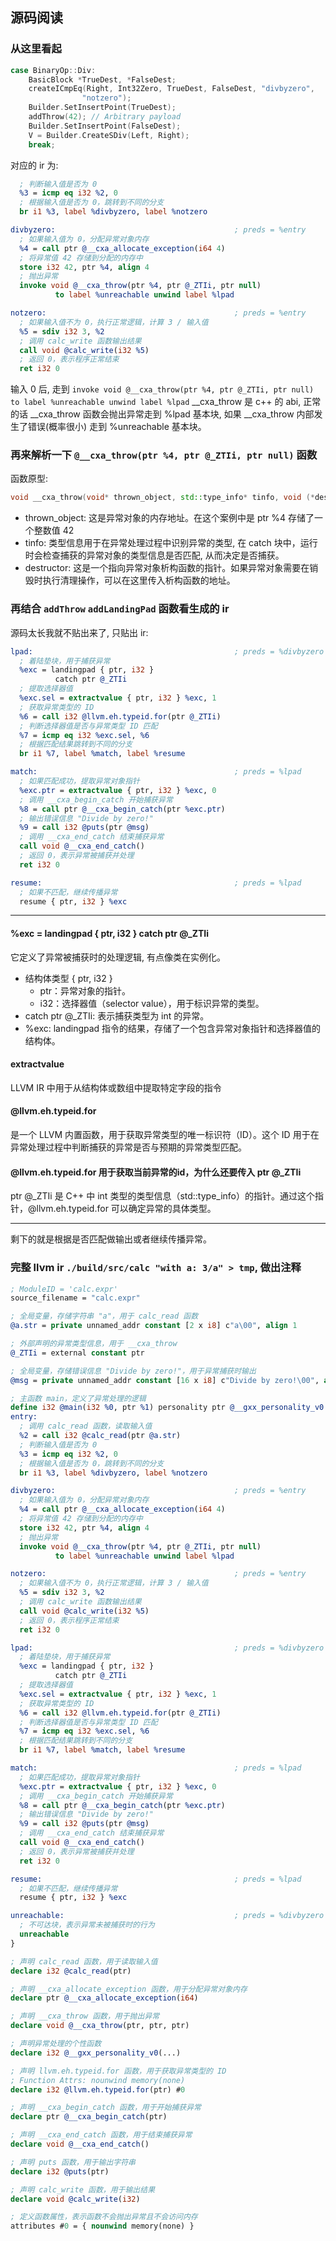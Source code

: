 ## 源码阅读

### 从这里看起
```cpp
case BinaryOp::Div:
    BasicBlock *TrueDest, *FalseDest;
    createICmpEq(Right, Int32Zero, TrueDest, FalseDest, "divbyzero",
                "notzero");
    Builder.SetInsertPoint(TrueDest);
    addThrow(42); // Arbitrary payload
    Builder.SetInsertPoint(FalseDest);
    V = Builder.CreateSDiv(Left, Right);
    break;
```
对应的 ir 为:
```llvm
  ; 判断输入值是否为 0
  %3 = icmp eq i32 %2, 0
  ; 根据输入值是否为 0，跳转到不同的分支
  br i1 %3, label %divbyzero, label %notzero

divbyzero:                                        ; preds = %entry
  ; 如果输入值为 0，分配异常对象内存
  %4 = call ptr @__cxa_allocate_exception(i64 4)
  ; 将异常值 42 存储到分配的内存中
  store i32 42, ptr %4, align 4
  ; 抛出异常
  invoke void @__cxa_throw(ptr %4, ptr @_ZTIi, ptr null)
          to label %unreachable unwind label %lpad

notzero:                                          ; preds = %entry
  ; 如果输入值不为 0，执行正常逻辑，计算 3 / 输入值
  %5 = sdiv i32 3, %2
  ; 调用 calc_write 函数输出结果
  call void @calc_write(i32 %5)
  ; 返回 0，表示程序正常结束
  ret i32 0
```
输入 0 后, 走到 `invoke void @__cxa_throw(ptr %4, ptr @_ZTIi, ptr null) to label %unreachable unwind label %lpad` __cxa_throw 是 c++ 的 abi, 正常的话 __cxa_throw 函数会抛出异常走到 %lpad 基本块, 如果 __cxa_throw 内部发生了错误(概率很小) 走到 %unreachable 基本块。

### 再来解析一下 `@__cxa_throw(ptr %4, ptr @_ZTIi, ptr null)` 函数
函数原型:
```cpp
void __cxa_throw(void* thrown_object, std::type_info* tinfo, void (*destructor)(void*));
```
- thrown_object: 这是异常对象的内存地址。在这个案例中是 ptr %4 存储了一个整数值 42
- tinfo: 类型信息用于在异常处理过程中识别异常的类型, 在 catch 块中，运行时会检查捕获的异常对象的类型信息是否匹配, 从而决定是否捕获。
- destructor: 这是一个指向异常对象析构函数的指针。如果异常对象需要在销毁时执行清理操作，可以在这里传入析构函数的地址。

### 再结合 `addThrow` `addLandingPad` 函数看生成的 ir
源码太长我就不贴出来了, 只贴出 ir:
```llvm
lpad:                                             ; preds = %divbyzero
  ; 着陆垫块，用于捕获异常
  %exc = landingpad { ptr, i32 }
          catch ptr @_ZTIi
  ; 提取选择器值
  %exc.sel = extractvalue { ptr, i32 } %exc, 1
  ; 获取异常类型的 ID
  %6 = call i32 @llvm.eh.typeid.for(ptr @_ZTIi)
  ; 判断选择器值是否与异常类型 ID 匹配
  %7 = icmp eq i32 %exc.sel, %6
  ; 根据匹配结果跳转到不同的分支
  br i1 %7, label %match, label %resume

match:                                            ; preds = %lpad
  ; 如果匹配成功，提取异常对象指针
  %exc.ptr = extractvalue { ptr, i32 } %exc, 0
  ; 调用 __cxa_begin_catch 开始捕获异常
  %8 = call ptr @__cxa_begin_catch(ptr %exc.ptr)
  ; 输出错误信息 "Divide by zero!"
  %9 = call i32 @puts(ptr @msg)
  ; 调用 __cxa_end_catch 结束捕获异常
  call void @__cxa_end_catch()
  ; 返回 0，表示异常被捕获并处理
  ret i32 0

resume:                                           ; preds = %lpad
  ; 如果不匹配，继续传播异常
  resume { ptr, i32 } %exc
```

---
#### %exc = landingpad { ptr, i32 } catch ptr @_ZTIi
它定义了异常被捕获时的处理逻辑, 有点像类在实例化。

- 结构体类型 { ptr, i32 }
  - ptr：异常对象的指针。
  - i32：选择器值（selector value），用于标识异常的类型。
- catch ptr @_ZTIi: 表示捕获类型为 int 的异常。
- %exc: landingpad 指令的结果，存储了一个包含异常对象指针和选择器值的结构体。

#### extractvalue
LLVM IR 中用于从结构体或数组中提取特定字段的指令

#### @llvm.eh.typeid.for
是一个 LLVM 内置函数，用于获取异常类型的唯一标识符（ID）。这个 ID 用于在异常处理过程中判断捕获的异常是否与预期的异常类型匹配。

#### @llvm.eh.typeid.for 用于获取当前异常的id，为什么还要传入 ptr @_ZTIi
ptr @_ZTIi 是 C++ 中 int 类型的类型信息（std::type_info）的指针。通过这个指针，@llvm.eh.typeid.for 可以确定异常的具体类型。

---

剩下的就是根据是否匹配做输出或者继续传播异常。

### 完整 llvm ir `./build/src/calc "with a: 3/a" > tmp`, 做出注释
```llvm
; ModuleID = 'calc.expr'
source_filename = "calc.expr"

; 全局变量，存储字符串 "a"，用于 calc_read 函数
@a.str = private unnamed_addr constant [2 x i8] c"a\00", align 1

; 外部声明的异常类型信息，用于 __cxa_throw
@_ZTIi = external constant ptr

; 全局变量，存储错误信息 "Divide by zero!"，用于异常捕获时输出
@msg = private unnamed_addr constant [16 x i8] c"Divide by zero!\00", align 1

; 主函数 main，定义了异常处理的逻辑
define i32 @main(i32 %0, ptr %1) personality ptr @__gxx_personality_v0 {
entry:
  ; 调用 calc_read 函数，读取输入值
  %2 = call i32 @calc_read(ptr @a.str)
  ; 判断输入值是否为 0
  %3 = icmp eq i32 %2, 0
  ; 根据输入值是否为 0，跳转到不同的分支
  br i1 %3, label %divbyzero, label %notzero

divbyzero:                                        ; preds = %entry
  ; 如果输入值为 0，分配异常对象内存
  %4 = call ptr @__cxa_allocate_exception(i64 4)
  ; 将异常值 42 存储到分配的内存中
  store i32 42, ptr %4, align 4
  ; 抛出异常
  invoke void @__cxa_throw(ptr %4, ptr @_ZTIi, ptr null)
          to label %unreachable unwind label %lpad

notzero:                                          ; preds = %entry
  ; 如果输入值不为 0，执行正常逻辑，计算 3 / 输入值
  %5 = sdiv i32 3, %2
  ; 调用 calc_write 函数输出结果
  call void @calc_write(i32 %5)
  ; 返回 0，表示程序正常结束
  ret i32 0

lpad:                                             ; preds = %divbyzero
  ; 着陆垫块，用于捕获异常
  %exc = landingpad { ptr, i32 }
          catch ptr @_ZTIi
  ; 提取选择器值
  %exc.sel = extractvalue { ptr, i32 } %exc, 1
  ; 获取异常类型的 ID
  %6 = call i32 @llvm.eh.typeid.for(ptr @_ZTIi)
  ; 判断选择器值是否与异常类型 ID 匹配
  %7 = icmp eq i32 %exc.sel, %6
  ; 根据匹配结果跳转到不同的分支
  br i1 %7, label %match, label %resume

match:                                            ; preds = %lpad
  ; 如果匹配成功，提取异常对象指针
  %exc.ptr = extractvalue { ptr, i32 } %exc, 0
  ; 调用 __cxa_begin_catch 开始捕获异常
  %8 = call ptr @__cxa_begin_catch(ptr %exc.ptr)
  ; 输出错误信息 "Divide by zero!"
  %9 = call i32 @puts(ptr @msg)
  ; 调用 __cxa_end_catch 结束捕获异常
  call void @__cxa_end_catch()
  ; 返回 0，表示异常被捕获并处理
  ret i32 0

resume:                                           ; preds = %lpad
  ; 如果不匹配，继续传播异常
  resume { ptr, i32 } %exc

unreachable:                                      ; preds = %divbyzero
  ; 不可达块，表示异常未被捕获时的行为
  unreachable
}

; 声明 calc_read 函数，用于读取输入值
declare i32 @calc_read(ptr)

; 声明 __cxa_allocate_exception 函数，用于分配异常对象内存
declare ptr @__cxa_allocate_exception(i64)

; 声明 __cxa_throw 函数，用于抛出异常
declare void @__cxa_throw(ptr, ptr, ptr)

; 声明异常处理的个性函数
declare i32 @__gxx_personality_v0(...)

; 声明 llvm.eh.typeid.for 函数，用于获取异常类型的 ID
; Function Attrs: nounwind memory(none)
declare i32 @llvm.eh.typeid.for(ptr) #0

; 声明 __cxa_begin_catch 函数，用于开始捕获异常
declare ptr @__cxa_begin_catch(ptr)

; 声明 __cxa_end_catch 函数，用于结束捕获异常
declare void @__cxa_end_catch()

; 声明 puts 函数，用于输出字符串
declare i32 @puts(ptr)

; 声明 calc_write 函数，用于输出结果
declare void @calc_write(i32)

; 定义函数属性，表示函数不会抛出异常且不会访问内存
attributes #0 = { nounwind memory(none) }
```